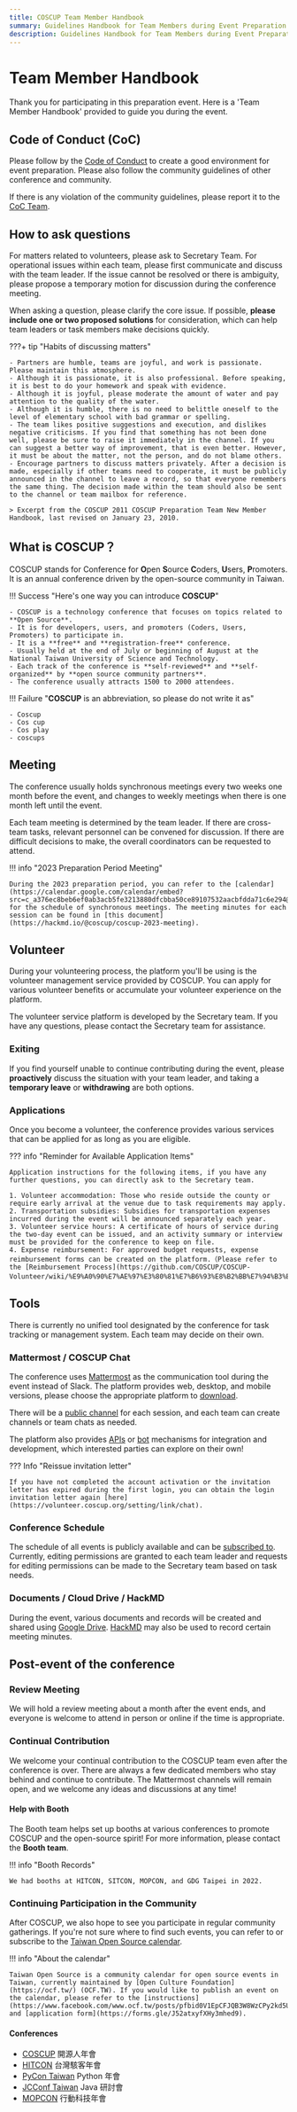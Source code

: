 ```yaml
---
title: COSCUP Team Member Handbook
summary: Guidelines Handbook for Team Members during Event Preparation Period
description: Guidelines Handbook for Team Members during Event Preparation Period
---
```


# Team Member Handbook

Thank you for participating in this preparation event. Here is a 'Team Member Handbook' provided to guide you during the event.

## Code of Conduct (CoC)

Please follow by the [Code of Conduct](https://volunteer.coscup.org/coc) to create a good environment for event preparation. Please also follow the community guidelines of other conference and community.

If there is any violation of the community guidelines, please report it to the [CoC Team](mailto:coc@coscup.org).

## How to ask questions

For matters related to volunteers, please ask to Secretary Team. For operational issues within each team, please first communicate and discuss with the team leader. If the issue cannot be resolved or there is ambiguity, please propose a temporary motion for discussion during the conference meeting.

When asking a question, please clarify the core issue. If possible, **please include one or two proposed solutions** for consideration, which can help team leaders or task members make decisions quickly.

???+ tip "Habits of discussing matters"

    - Partners are humble, teams are joyful, and work is passionate. Please maintain this atmosphere.
    - Although it is passionate, it is also professional. Before speaking, it is best to do your homework and speak with evidence.
    - Although it is joyful, please moderate the amount of water and pay attention to the quality of the water.
    - Although it is humble, there is no need to belittle oneself to the level of elementary school with bad grammar or spelling.
    - The team likes positive suggestions and execution, and dislikes negative criticisms. If you find that something has not been done well, please be sure to raise it immediately in the channel. If you can suggest a better way of improvement, that is even better. However, it must be about the matter, not the person, and do not blame others.
    - Encourage partners to discuss matters privately. After a decision is made, especially if other teams need to cooperate, it must be publicly announced in the channel to leave a record, so that everyone remembers the same thing. The decision made within the team should also be sent to the channel or team mailbox for reference.

    > Excerpt from the COSCUP 2011 COSCUP Preparation Team New Member Handbook, last revised on January 23, 2010.

## What is COSCUP？

COSCUP stands for Conference for **O**pen **S**ource **C**oders, **U**sers, **P**romoters. It is an annual conference driven by the open-source community in Taiwan.

!!! Success "Here's one way you can introduce **COSCUP**"

    - COSCUP is a technology conference that focuses on topics related to **Open Source**.
    - It is for developers, users, and promoters (Coders, Users, Promoters) to participate in.
    - It is a **free** and **registration-free** conference.
    - Usually held at the end of July or beginning of August at the National Taiwan University of Science and Technology.
    - Each track of the conference is **self-reviewed** and **self-organized** by **open source community partners**.
    - The conference usually attracts 1500 to 2000 attendees.

!!! Failure "**COSCUP** is an abbreviation, so please do not write it as"

    - Coscup
    - Cos cup
    - Cos play
    - coscups

## Meeting

The conference usually holds synchronous meetings every two weeks one month before the event, and changes to weekly meetings when there is one month left until the event.

Each team meeting is determined by the team leader. If there are cross-team tasks, relevant personnel can be convened for discussion. If there are difficult decisions to make, the overall coordinators can be requested to attend.

!!! info "2023 Preparation Period Meeting"

    During the 2023 preparation period, you can refer to the [calendar](https://calendar.google.com/calendar/embed?src=c_a376ec8beb6ef0ab3acb5fe3213880dfcbba50ce89107532aacbfdda71c6e294@group.calendar.google.com&ctz=Asia%2FTaipei) for the schedule of synchronous meetings. The meeting minutes for each session can be found in [this document](https://hackmd.io/@coscup/coscup-2023-meeting).

## Volunteer

During your volunteering process, the platform you'll be using is the volunteer management service provided by COSCUP. You can apply for various volunteer benefits or accumulate your volunteer experience on the platform.

The volunteer service platform is developed by the Secretary team. If you have any questions, please contact the Secretary team for assistance.

### Exiting

If you find yourself unable to continue contributing during the event, please **proactively** discuss the situation with your team leader, and taking a **temporary leave** or **withdrawing** are both options.

### Applications

Once you become a volunteer, the conference provides various services that can be applied for as long as you are eligible.

??? info "Reminder for Available Application Items"

    Application instructions for the following items, if you have any further questions, you can directly ask to the Secretary team.

    1. Volunteer accommodation: Those who reside outside the county or require early arrival at the venue due to task requirements may apply.
    2. Transportation subsidies: Subsidies for transportation expenses incurred during the event will be announced separately each year.
    3. Volunteer service hours: A certificate of hours of service during the two-day event can be issued, and an activity summary or interview must be provided for the conference to keep on file.
    4. Expense reimbursement: For approved budget requests, expense reimbursement forms can be created on the platform.（Please refer to the [Reimbursement Process](https://github.com/COSCUP/COSCUP-Volunteer/wiki/%E9%A0%90%E7%AE%97%E3%80%81%E7%B6%93%E8%B2%BB%E7%94%B3%E8%AB%8B%E6%B5%81%E7%A8%8B)）.

## Tools

There is currently no unified tool designated by the conference for task tracking or management system. Each team may decide on their own.

### Mattermost / COSCUP Chat

The conference uses [Mattermost](https://chat.coscup.org/) as the communication tool during the event instead of Slack. The platform provides web, desktop, and mobile versions, please choose the appropriate platform to [download](https://mattermost.com/apps/).

There will be a [public channel](https://chat.coscup.org/coscup/channels/coscup-2023) for each session, and each team can create channels or team chats as needed.

The platform also provides [APIs](https://api.mattermost.com/) or [bot](https://docs.mattermost.com/integrations/cloud-bot-accounts.html) mechanisms for integration and development, which interested parties can explore on their own!

??? Info "Reissue invitation letter"

    If you have not completed the account activation or the invitation letter has expired during the first login, you can obtain the login invitation letter again [here](https://volunteer.coscup.org/setting/link/chat).

### Conference Schedule

The schedule of all events is publicly available and can be [subscribed to](https://calendar.google.com/calendar/embed?src=c_a376ec8beb6ef0ab3acb5fe3213880dfcbba50ce89107532aacbfdda71c6e294%40group.calendar.google.com&ctz=Asia%2FTaipei). Currently, editing permissions are granted to each team leader and requests for editing permissions can be made to the Secretary team based on task needs.

### Documents / Cloud Drive / HackMD

During the event, various documents and records will be created and shared using [Google Drive](https://drive.google.com/drive/folders/0AOZjvdnZrYhQUk9PVA). [HackMD](https://hackmd.io/team/coscup) may also be used to record certain meeting minutes.

## Post-event of the conference

### Review Meeting

We will hold a review meeting about a month after the event ends, and everyone is welcome to attend in person or online if the time is appropriate.

### Continual Contribution

We welcome your continual contribution to the COSCUP team even after the conference is over. There are always a few dedicated members who stay behind and continue to contribute. The Mattermost channels will remain open, and we welcome any ideas and discussions at any time!

#### Help with Booth

The Booth team helps set up booths at various conferences to promote COSCUP and the open-source spirit! For more information, please contact the **Booth team**.

!!! info "Booth Records"

    We had booths at HITCON, SITCON, MOPCON, and GDG Taipei in 2022.

### Continuing Participation in the Community

After COSCUP, we also hope to see you participate in regular community gatherings. If you're not sure where to find such events, you can refer to or subscribe to the [Taiwan Open Source calendar](https://calendar.google.com/calendar/embed?src=p09uh8cg4uvt2ij4obf45cltsk%40group.calendar.google.com&ctz=Asia%2FTaipei).

!!! info "About the calendar"

    Taiwan Open Source is a community calendar for open source events in Taiwan, currently maintained by [Open Culture Foundation](https://ocf.tw/) (OCF.TW). If you would like to publish an event on the calendar, please refer to the [instructions](https://www.facebook.com/www.ocf.tw/posts/pfbid0V1EpCFJQB3W8WzCPy2kd5U5oe31iM8dbw9vUBbPBtVsuhzKxqHFh966fP4kaFbCyl) and [application form](https://forms.gle/J52atxyfXHy3mhed9).

#### Conferences

- [COSCUP](https:/coscup.org/) 開源人年會
- [HITCON](https://hitcon.org/) 台灣駭客年會
- [PyCon Taiwan](https://tw.pycon.org/) Python 年會
- [JCConf Taiwan](https://jcconf.tw/) Java 研討會
- [MOPCON](https://mopcon.org/) 行動科技年會
